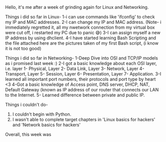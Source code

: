 Hello, it's me after a week of grinding again for Linux and Networking.



Things i did so far in Linux-
1-i can use commands like 'ifconfig' to check my IP and MAC addresses.
2-I can change my IP and MAC address. (Note- i immediately regretted it, all my nwetwork connection from my virtual box were cut off, i restarted my PC due to panic 😅)
3-I can assign myself a new IP address by using dhclient.
4-I have started learning Bash Scripting and the file attached here are the pictures taken of my first Bash script, (i know it is not too good) 



Things i did so far in Networking-
1-Deep Dive into OSI and TCP/IP models as i promised last week :)
2-I got a basic knowledge about each OSI layer, i.e. layer 1- Physical, Layer 2- Data Link, Layer 3- Network, Layer 4- Transport, Layer 5- Session, Layer 6- Presentation, Layer 7- Application.
3-I learned all important port numbers, their protocols and port type by heart <3
4-Got a basic knowledge of Access point, DNS server, DHCP, NAT, Default Gateway (known as IP address of our router that connects our LAN to the Internet.
5- Learned difference between private and public IP. 


Things i couldn't do-
1) I couldn't begin with Python.
2) I wasn't able to complete target chapters in 'Linux basics for hackers' and 'Network basics for hackers'


Overall, this week was 
